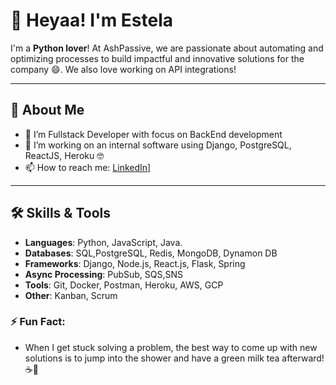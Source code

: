 # 👋 Heyaa! I'm Estela  

I'm a **Python lover**!  At AshPassive, we are passionate about automating and optimizing processes to build impactful and innovative solutions for the company 😄. We also love working on API integrations!

---

## 🌟 **About Me**
- 🌱 I’m Fullstack Developer with focus on BackEnd development 
- 🔭 I’m working on an internal software using Django, PostgreSQL, ReactJS, Heroku 🤓
- 📫 How to reach me: [LinkedIn](https://www.linkedin.com/in/maria-estela-souza-737ab216a/)]

---

## 🛠️ **Skills & Tools**

- **Languages**: Python, JavaScript, Java.
- **Databases**: SQL,PostgreSQL, Redis, MongoDB, Dynamon DB
- **Frameworks**: Django, Node.js, React.js, Flask, Spring
- **Async Processing**: PubSub, SQS,SNS
- **Tools**: Git, Docker, Postman, Heroku, AWS, GCP
- **Other**: Kanban, Scrum




### ⚡ Fun Fact:
- When I get stuck solving a problem, the best way to come up with new solutions is to jump into the shower and have a green milk tea afterward! ☕🚿
